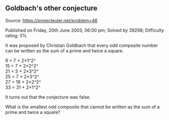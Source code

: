 Goldbach's other conjecture
---------------------------

Source: https://projecteuler.net/problem=46

Published on Friday, 20th June 2003, 06:00 pm; Solved by 39298;
Difficulty rating: 5%

It was proposed by Christian Goldbach that every odd composite number
can be written as the sum of a prime and twice a square.

9 = 7 + 2×1^2^\
 15 = 7 + 2×2^2^\
 21 = 3 + 2×3^2^\
 25 = 7 + 2×3^2^\
 27 = 19 + 2×2^2^\
 33 = 31 + 2×1^2^

It turns out that the conjecture was false.

What is the smallest odd composite that cannot be written as the sum of
a prime and twice a square?
